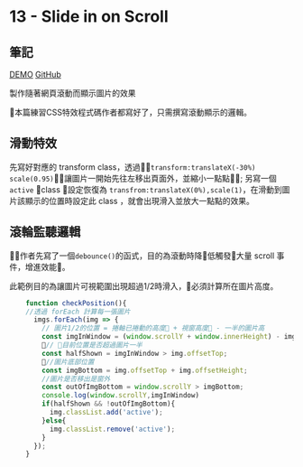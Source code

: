 # 13 - Slide in on Scroll
## 筆記

[DEMO](https://weiyuan1993.github.io/JavaScript30/13-Slide-in-on-Scroll)
[GitHub](https://github.com/weiyuan1993/JavaScript30/tree/master/13-Slide-in-on-Scroll)

製作隨著網頁滾動而顯示圖片的效果
<!--more-->

本篇練習CSS特效程式碼作者都寫好了，只需撰寫滾動顯示的邏輯。

## 滑動特效
先寫好對應的 transform class，透過`transform:translateX(-30%) scale(0.95)`，讓圖片一開始先往左移出頁面外，並縮小一點點; 另寫一個 `active` class 設定恢復為 `transfrom:translateX(0%),scale(1)`，在滑動到圖片該顯示的位置時設定此 class ，就會出現滑入並放大一點點的效果。

## 滾輪監聽邏輯

作者先寫了一個`debounce()`的函式，目的為滾動時降低觸發大量 scroll 事件，增進效能。

此範例目的為讓圖片可視範圍出現超過1/2時滑入，必須計算所在圖片高度。

```javascript
    function checkPosition(){
    //透過 forEach 計算每一張圖片
      imgs.forEach(img => {
        // 圖片1/2的位置 = 捲軸已捲動的高度 + 視窗高度 - 一半的圖片高
        const imgInWindow = (window.scrollY + window.innerHeight) - img.height / 2;
        // 目前位置是否超過圖片一半
        const halfShown = imgInWindow > img.offsetTop;
        //圖片底部位置
        const imgBottom = img.offsetTop + img.offsetHeight;
        //圖片是否移出是窗外
        const outOfImgBottom = window.scrollY > imgBottom;
        console.log(window.scrollY,imgInWindow)
        if(halfShown && !outOfImgBottom){
          img.classList.add('active');
        }else{
          img.classList.remove('active');
        }
      });
    }


```









